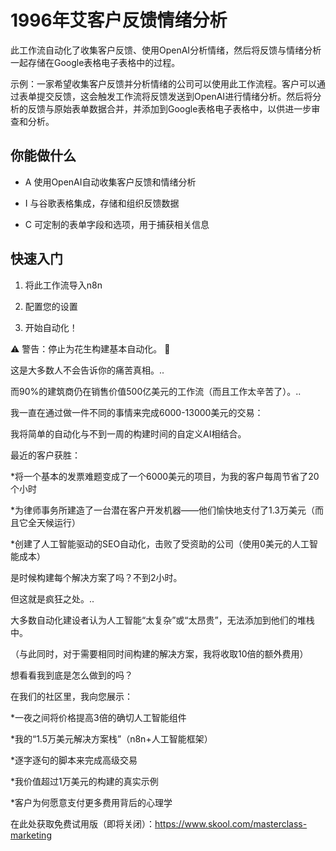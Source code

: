 # 1996年艾客户反馈情绪分析

此工作流自动化了收集客户反馈、使用OpenAI分析情绪，然后将反馈与情绪分析一起存储在Google表格电子表格中的过程。

示例：一家希望收集客户反馈并分析情绪的公司可以使用此工作流程。客户可以通过表单提交反馈，这会触发工作流将反馈发送到OpenAI进行情绪分析。然后将分析的反馈与原始表单数据合并，并添加到Google表格电子表格中，以供进一步审查和分析。

## 你能做什么

- A 使用OpenAI自动收集客户反馈和情绪分析

- I 与谷歌表格集成，存储和组织反馈数据

- C 可定制的表单字段和选项，用于捕获相关信息

## 快速入门

1.  将此工作流导入n8n

2.  配置您的设置

3.  开始自动化！

⚠️ 警告：停止为花生构建基本自动化。 🚫

这是大多数人不会告诉你的痛苦真相。..

而90%的建筑商仍在销售价值500亿美元的工作流（而且工作太辛苦了）。..

我一直在通过做一件不同的事情来完成6000-13000美元的交易：

我将简单的自动化与不到一周的构建时间的自定义AI相结合。

最近的客户获胜：

*将一个基本的发票难题变成了一个6000美元的项目，为我的客户每周节省了20个小时

*为律师事务所建造了一台潜在客户开发机器——他们愉快地支付了1.3万美元（而且它全天候运行）

*创建了人工智能驱动的SEO自动化，击败了受资助的公司（使用0美元的人工智能成本）

是时候构建每个解决方案了吗？不到2小时。

但这就是疯狂之处。..

大多数自动化建设者认为人工智能“太复杂”或“太昂贵”，无法添加到他们的堆栈中。

（与此同时，对于需要相同时间构建的解决方案，我将收取10倍的额外费用）

想看看我到底是怎么做到的吗？

在我们的社区里，我向您展示：

*一夜之间将价格提高3倍的确切人工智能组件

*我的“1.5万美元解决方案栈”（n8n+人工智能框架）

*逐字逐句的脚本来完成高级交易

*我价值超过1万美元的构建的真实示例

*客户为何愿意支付更多费用背后的心理学

在此处获取免费试用版（即将关闭）：https://www.skool.com/masterclass-marketing

